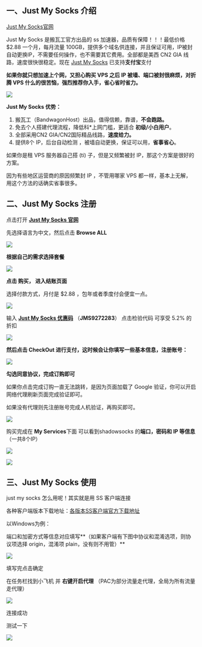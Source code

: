## 一、Just My Socks 介绍

[Just My Socks官网](https://justmysocks2.net/members/aff.php?aff=4355)

Just My Socks 是搬瓦工官方出品的 ss 加速器，品质有保障！！！最低价格 $2.88 一个月，每月流量 100GB，提供多个域名供连接，并且保证可用，IP被封自动更换IP，不需要任何操作，也不需要其它费用。全部都是美西 CN2 GIA 线路，速度很快很稳定。现在 [Just My Socks](https://justmysocks2.net/members/aff.php?aff=4355) 已支持**支付宝**支付

**如果你就只想加速上个网，又担心购买 VPS 之后 IP 被墙、端口被封很麻烦，对折腾 VPS 什么的很苦恼，强烈推荐你入手，省心省时省力。**

![](https://img2018.cnblogs.com/blog/1765496/202002/1765496-20200218130427150-392207424.png)

**Just My Socks 优势：**

1. 搬瓦工（BandwagonHost）出品，值得信赖，靠谱，**不会跑路。**
2. 免去个人搭建代理流程，降低科*上网门槛，更适合 **初级/小白用户**。
3. 全部采用CN2 GIA/CN2国际精品线路，**速度给力。**
4. 提供8个 IP，后台自动检测 ，被墙自动更换，保证可以用，**省事省心**。

如果你是租 VPS 服务器自己搭 (ti) 子，但是又频繁被封 IP，那这个方案是很好的方案。

因为有些地区运营商的原因频繁封 IP ，不管用哪家 VPS 都一样，基本上无解，用这个方法的话确实省事很多。



## 二、Just My Socks 注册

点击打开 [**Just My Socks 官网**](https://justmysocks2.net/members/aff.php?aff=4355)

先选择语言为中文，然后点击 **Browse ALL**

![](https://img2018.cnblogs.com/blog/1765496/202002/1765496-20200218130445606-911204348.png)

 

**根据自己的需求选择套餐**

![](https://img2018.cnblogs.com/blog/1765496/202002/1765496-20200218130447781-462919830.png)

 

**点击 购买， 进入结账页面** 

选择付款方式，月付是 $2.88 ，包年或者季度付会便宜一点。

![](https://img2018.cnblogs.com/blog/1765496/202002/1765496-20200218130450357-392565104.png)

 

输入 **[Just My Socks 优惠码](https://justmysocks2.net/members/aff.php?aff=4355)** （**JMS9272283**） 点击检验代码   可享受 5.2% 的折扣

![](https://img2018.cnblogs.com/blog/1765496/202002/1765496-20200218130454544-1669234536.png)

 

**然后点击 CheckOut 进行支付，这时候会让你填写一些基本信息，注册账号：**

![](https://img2018.cnblogs.com/blog/1765496/202002/1765496-20200218130457916-784249832.png)

**勾选同意协议，完成订购即可**

如果你点击完成订购一直无法跳转，是因为页面加载了 Google 验证，你可以开启网络代理刷新页面完成验证即可。

如果没有代理则先注册账号完成人机验证，再购买即可。

![](https://img2018.cnblogs.com/blog/1765496/202002/1765496-20200218130500673-1917474686.png)

购买完成在 **My Services**下面 可以看到shadowsocks 的**端口，密码和 IP 等信息**（一共8个IP）

![](https://img2018.cnblogs.com/blog/1765496/202002/1765496-20200218130502819-187994.png)

![](https://img2018.cnblogs.com/blog/1765496/202002/1765496-20200218130508888-1087718474.png)

 

## 三、Just My Socks 使用

just my socks 怎么用呢！其实就是用 SS  客户端连接

各种客户端版本下载地址：[各版本SS客户端官方下载地址](https://github.com/xiaoming2028/kexueshangwang/releases)

以Windows为例：

端口和加密方式等信息对应填写**（如果客户端有下图中协议和混淆选项，则协议项选择 origin，混淆项 plain，没有则不用管）**

![](https://img2018.cnblogs.com/blog/1765496/202002/1765496-20200218130525596-1521676809.png)

 

填写完点击确定

在任务栏找到小飞机 并 **右键开启代理**  （PAC为部分流量走代理，全局为所有流量走代理）

![](https://img2018.cnblogs.com/blog/1765496/202002/1765496-20200218130528089-83987341.png)

连接成功

测试一下

![](https://img2018.cnblogs.com/blog/1765496/202002/1765496-20200218130530870-1337906729.png)